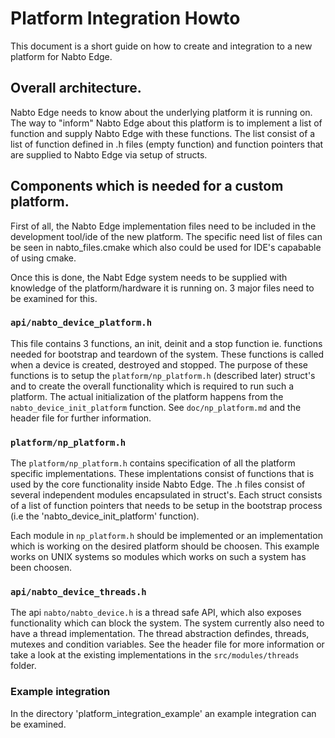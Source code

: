 
# Platform Integration Howto

This document is a short guide on how to create and integration to a
new platform for Nabto Edge.

## Overall architecture.

Nabto Edge needs to know about the underlying platform it is running on.
The way to "inform" Nabto Edge about this platform is to implement a list
of function and supply Nabto Edge with these functions. The list consist of
a list of function defined in .h files (empty function) and function pointers
that are supplied to Nabto Edge via setup of structs.


## Components which is needed for a custom platform.

First of all, the Nabto Edge implementation files need to be included in the
development tool/ide of the new platform.
The specific need list of files can be seen in nabto_files.cmake which also could be
used for IDE's capabable of using cmake.

Once this is done, the Nabt Edge system needs to be supplied with knowledge of the platform/hardware it is running on.
3 major files need to be examined for this.


### `api/nabto_device_platform.h`

This file contains 3 functions, an init, deinit and a stop
function ie. functions needed for bootstrap and teardown of the system.
These functions is called when a device is created,
destroyed and stopped. The purpose of these functions is to setup the
`platform/np_platform.h` (described later) struct's and to create the overall functionality which
is required to run such a platform. The actual initialization of the platform happens from the
`nabto_device_init_platform` function. See `doc/np_platform.md` and the header file for further
information.

### `platform/np_platform.h`

The `platform/np_platform.h` contains specification of all the platform specific implementations.
These implentations consist of functions that is used by the core functionality inside Nabto Edge.
The .h files consist of several independent modules encapsulated in struct's.
Each struct consists of a list of function pointers that needs to be setup in the bootstrap process (i.e the 'nabto_device_init_platform' function).

Each module in `np_platform.h` should be implemented or an implementation which
is working on the desired platform should be choosen. This example works on UNIX systems so
modules which works on such a system has been choosen. 


### `api/nabto_device_threads.h`

The api `nabto/nabto_device.h` is a thread safe API, which also
exposes functionality which can block the system. The system currently 
also need to have a thread implementation. The thread
abstraction defindes, threads, mutexes and condition variables. See
the header file for more information or take a look at the existing
implementations in the `src/modules/threads` folder.

### Example integration
In the directory 'platform_integration_example' an example integration can be examined.
